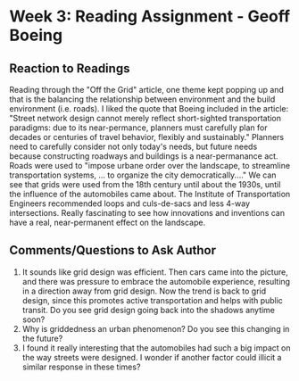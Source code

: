 # Week 3: Reading Assignment - Geoff Boeing

## Reaction to Readings
Reading through the "Off the Grid" article, one theme kept popping up and that is the balancing the relationship between environment and the build environment
(i.e. roads). I liked the quote that Boeing included in the article: "Street network design cannot merely reflect short-sighted transportation paradigms: 
due to its near-permance, planners must carefully plan for decades or centuries of travel behavior, flexibly and sustainably." Planners need to carefully consider
not only today's needs, but future needs because constructing roadways and buildings is a near-permanance act. Roads were used to "impose urbane order over the landscape,
to streamline transportation systems, ... to organize the city democratically...." We can see that grids were used from the 18th century until about the 1930s, until
the influence of the automobiles came about. The Institute of Transportation Engineers recommended loops and culs-de-sacs and less 4-way intersections. Really fascinating
to see how innovations and inventions can have a real, near-permanent effect on the landscape.

## Comments/Questions to Ask Author
1. It sounds like grid design was efficient. Then cars came into the picture, and there was pressure to embrace the automobile experience, resulting in a direction
away from grid design. Now the trend is back to grid design, since this promotes active transportation and helps with public transit. Do you see grid design going
back into the shadows anytime soon?
1. Why is griddedness an urban phenomenon? Do you see this changing in the future?
1. I found it really interesting that the automobiles had such a big impact on the way streets were designed. I wonder if another factor could illicit a similar response
in these times?

